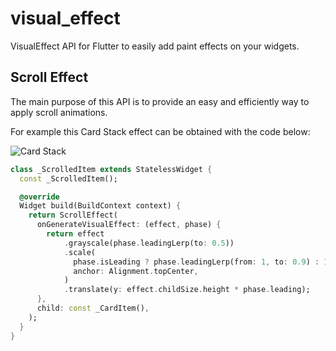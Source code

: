 # visual_effect

VisualEffect API for Flutter to easily add paint effects on your widgets.

## Scroll Effect

The main purpose of this API is to provide an easy and efficiently way to apply scroll animations.

For example this Card Stack effect can be obtained with the code below:

![Card Stack][card_stack]

```dart
class _ScrolledItem extends StatelessWidget {
  const _ScrolledItem();

  @override
  Widget build(BuildContext context) {
    return ScrollEffect(
      onGenerateVisualEffect: (effect, phase) {
        return effect
            .grayscale(phase.leadingLerp(to: 0.5))
            .scale(
              phase.isLeading ? phase.leadingLerp(from: 1, to: 0.9) : 1,
              anchor: Alignment.topCenter,
            )
            .translate(y: effect.childSize.height * phase.leading);
      },
      child: const _CardItem(),
    );
  }
}
```

<!-- Links -->
[card_stack]: https://raw.githubusercontent.com/letsar/visual_effect/screenshots/card_stack.gif